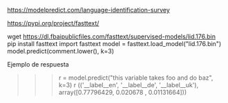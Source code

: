 https://modelpredict.com/language-identification-survey

https://pypi.org/project/fasttext/

wget https://dl.fbaipublicfiles.com/fasttext/supervised-models/lid.176.bin
pip install fasttext
import fasttext
model = fasttext.load_model("lid.176.bin")
model.predict(comment.lower(), k=3)


Ejemplo de respuesta
>>> r = model.predict("this variable takes foo and do baz", k=3)
>>> r
(('__label__en', '__label__de', '__label__uk'), array([0.77796429, 0.020678  , 0.01131664]))

